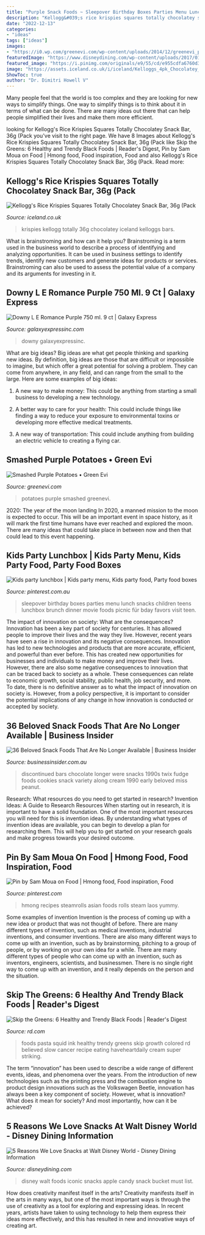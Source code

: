 ```yaml
---
title: "Purple Snack Foods ~ Sleepover Birthday Boxes Parties Menu Lunch Snacks Children Teens Lunchbox Brunch Dinner Movie Foods Picnic Für Bday Favors Visit Teen"
description: "Kellogg&#039;s rice krispies squares totally chocolatey snack bar, 36g (pack"
date: "2022-12-13"
categories:
- "ideas"
tags: ["ideas"]
images:
- "https://i0.wp.com/greenevi.com/wp-content/uploads/2014/12/greenevi_purplepotato2.jpg?fit=800%2C1200"
featuredImage: "https://www.disneydining.com/wp-content/uploads/2017/01/Hollywood-Studios-Mickey-Candy-Apple-Dessert-Snack-4-fb-crop.jpg"
featured_image: "https://i.pinimg.com/originals/e9/55/cd/e955cdfa6760d3ee647ea9a04220fff7.jpg"
image: "https://assets.iceland.co.uk/i/iceland/Kelloggs_4pk_Chocolatey_Squares_49654.jpg?$pdpzoom$"
ShowToc: true
author: "Dr. Dimitri Howell V"
---
```



Many people feel that the world is too complex and they are looking for new ways to simplify things. One way to simplify things is to think about it in terms of what can be done. There are many ideas out there that can help people simplified their lives and make them more efficient.

	

		
looking for Kellogg&#039;s Rice Krispies Squares Totally Chocolatey Snack Bar, 36g (Pack you've visit to the right page. We have 8 Images about Kellogg&#039;s Rice Krispies Squares Totally Chocolatey Snack Bar, 36g (Pack like Skip the Greens: 6 Healthy and Trendy Black Foods | Reader&#039;s Digest, Pin by Sam Moua on Food | Hmong food, Food inspiration, Food and also Kellogg&#039;s Rice Krispies Squares Totally Chocolatey Snack Bar, 36g (Pack. Read more:
		
    
## Kellogg&#039;s Rice Krispies Squares Totally Chocolatey Snack Bar, 36g (Pack

<img loading=lazy src="https://assets.iceland.co.uk/i/iceland/Kelloggs_4pk_Chocolatey_Squares_49654.jpg?$pdpzoom$" onerror="this.onerror=null;this.src='https://tse4.mm.bing.net/th?id=OIP.RYR53fzwuoQUmSS1Mf_LdAHaHa&amp;pid=15.1';" alt="Kellogg&#039;s Rice Krispies Squares Totally Chocolatey Snack Bar, 36g (Pack">

_Source: iceland.co.uk_

>krispies kellogg totally 36g chocolatey iceland kelloggs bars. 

	

What is brainstroming and how can it help you?
Brainstroming is a term used in the business world to describe a process of identifying and analyzing opportunities. It can be used in business settings to identify trends, identify new customers and generate ideas for products or services. Brainstroming can also be used to assess the potential value of a company and its arguments for investing in it.

    
## Downy L E Romance Purple 750 Ml. 9 Ct | Galaxy Express

<img loading=lazy src="https://galaxyexpressinc.com/wp-content/uploads/2018/12/74017-1-600x555.jpg" onerror="this.onerror=null;this.src='https://tse3.mm.bing.net/th?id=OIP.-4zoVhiXMbKroKAbINvTyAHaG2&amp;pid=15.1';" alt="Downy L E Romance Purple 750 ml. 9 ct | Galaxy Express">

_Source: galaxyexpressinc.com_

>downy galaxyexpressinc. 

	

What are big ideas?
Big ideas are what get people thinking and sparking new ideas. By definition, big ideas are those that are difficult or impossible to imagine, but which offer a great potential for solving a problem. They can come from anywhere, in any field, and can range from the small to the large. Here are some examples of big ideas:
1. A new way to make money: This could be anything from starting a small business to developing a new technology.

2. A better way to care for your health: This could include things like finding a way to reduce your exposure to environmental toxins or developing more effective medical treatments.

3. A new way of transportation: This could include anything from building an electric vehicle to creating a flying car.


    
## Smashed Purple Potatoes • Green Evi

<img loading=lazy src="https://i0.wp.com/greenevi.com/wp-content/uploads/2014/12/greenevi_purplepotato2.jpg?fit=800%2C1200" onerror="this.onerror=null;this.src='https://tse4.mm.bing.net/th?id=OIP.G0VpbhHudIOuq80yw7IhOgHaLH&amp;pid=15.1';" alt="Smashed Purple Potatoes • Green Evi">

_Source: greenevi.com_

>potatoes purple smashed greenevi. 

	

2020: The year of the moon landing
In 2020, a manned mission to the moon is expected to occur. This will be an important event in space history, as it will mark the first time humans have ever reached and explored the moon. There are many ideas that could take place in between now and then that could lead to this event happening.

    
## Kids Party Lunchbox | Kids Party Menu, Kids Party Food, Party Food Boxes

<img loading=lazy src="https://i.pinimg.com/originals/e9/55/cd/e955cdfa6760d3ee647ea9a04220fff7.jpg" onerror="this.onerror=null;this.src='https://tse3.mm.bing.net/th?id=OIP.iam6DwupphH6Q0oRF88b2wHaJ4&amp;pid=15.1';" alt="Kids party lunchbox | Kids party menu, Kids party food, Party food boxes">

_Source: pinterest.com.au_

>sleepover birthday boxes parties menu lunch snacks children teens lunchbox brunch dinner movie foods picnic für bday favors visit teen. 

	

The impact of innovation on society: What are the consequences?
Innovation has been a key part of society for centuries. It has allowed people to improve their lives and the way they live. However, recent years have seen a rise in innovation and its negative consequences. Innovation has led to new technologies and products that are more accurate, efficient, and powerful than ever before. This has created new opportunities for businesses and individuals to make money and improve their lives. However, there are also some negative consequences to innovation that can be traced back to society as a whole. These consequences can relate to economic growth, social stability, public health, job security, and more. To date, there is no definitive answer as to what the impact of innovation on society is. However, from a policy perspective, it is important to consider the potential implications of any change in how innovation is conducted or accepted by society.

    
## 36 Beloved Snack Foods That Are No Longer Available | Business Insider

<img loading=lazy src="https://static.businessinsider.com/image/5245da8beab8ea0e198f040b-400/image.jpg" onerror="this.onerror=null;this.src='https://tse1.mm.bing.net/th?id=OIP.fgfKTy3WXu5OoUNe3Rg0IgAAAA&amp;pid=15.1';" alt="36 Beloved Snack Foods That Are No Longer Available | Business Insider">

_Source: businessinsider.com.au_

>discontinued bars chocolate longer were snacks 1990s twix fudge foods cookies snack variety along cream 1990 early beloved miss peanut. 

	

Research: What resources do you need to get started in research?
Invention Ideas: A Guide to Research Resources
When starting out in research, it is important to have a solid foundation. One of the most important resources you will need for this is invention ideas. By understanding what types of invention ideas are available, you can begin to develop a plan for researching them. This will help you to get started on your research goals and make progress towards your desired outcome.

    
## Pin By Sam Moua On Food | Hmong Food, Food Inspiration, Food

<img loading=lazy src="https://i.pinimg.com/originals/e1/0e/5c/e10e5cf7109199a38a3e7ca911c330cb.jpg" onerror="this.onerror=null;this.src='https://tse1.mm.bing.net/th?id=OIP.tPZuNW7a6sIqYhrmDKlGeAHaFj&amp;pid=15.1';" alt="Pin by Sam Moua on Food | Hmong food, Food inspiration, Food">

_Source: pinterest.com_

>hmong recipes steamrolls asian foods rolls steam laos yummy. 

	

Some examples of invention
Invention is the process of coming up with a new idea or product that was not thought of before. There are many different types of invention, such as medical inventions, industrial inventions, and consumer inventions. 
There are also many different ways to come up with an invention, such as by brainstorming, pitching to a group of people, or by working on your own idea for a while. 
There are many different types of people who can come up with an invention, such as inventors, engineers, scientists, and businessmen. 
There is no single right way to come up with an invention, and it really depends on the person and the situation.

    
## Skip The Greens: 6 Healthy And Trendy Black Foods | Reader&#039;s Digest

<img loading=lazy src="https://www.rd.com/wp-content/uploads/2011/07/6-Super-Healthy-and-Super-Cool-Black-Foods-02-sl.jpg" onerror="this.onerror=null;this.src='https://tse2.mm.bing.net/th?id=OIP.lwRlbpm1X6EnRLh-sA8ISAHaFj&amp;pid=15.1';" alt="Skip the Greens: 6 Healthy and Trendy Black Foods | Reader&#039;s Digest">

_Source: rd.com_

>foods pasta squid ink healthy trendy greens skip growth colored rd believed slow cancer recipe eating haveheartdaily cream super striking. 

	

The term “innovation” has been used to describe a wide range of different events, ideas, and phenomena over the years. From the introduction of new technologies such as the printing press and the combustion engine to product design innovations such as the Volkswagen Beetle, innovation has always been a key component of society. However, what is innovation? What does it mean for society? And most importantly, how can it be achieved?

    
## 5 Reasons We Love Snacks At Walt Disney World - Disney Dining Information

<img loading=lazy src="https://www.disneydining.com/wp-content/uploads/2017/01/Hollywood-Studios-Mickey-Candy-Apple-Dessert-Snack-4-fb-crop.jpg" onerror="this.onerror=null;this.src='https://tse1.mm.bing.net/th?id=OIP.qFF2hEjnYxhhA5hBSm_JAwHaEY&amp;pid=15.1';" alt="5 Reasons We Love Snacks at Walt Disney World - Disney Dining Information">

_Source: disneydining.com_

>disney walt foods iconic snacks apple candy snack bucket must list. 

	

How does creativity manifest itself in the arts?
Creativity manifests itself in the arts in many ways, but one of the most important ways is through the use of creativity as a tool for exploring and expressing ideas. In recent years, artists have taken to using technology to help them express their ideas more effectively, and this has resulted in new and innovative ways of creating art.

